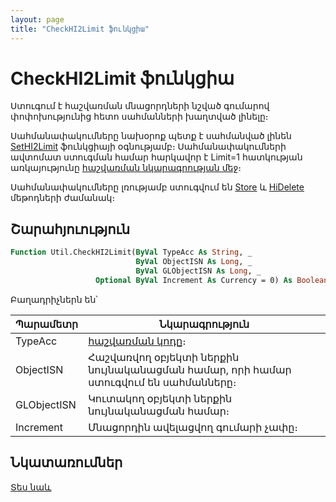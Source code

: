 ```yaml
---
layout: page
title: "CheckHI2Limit ֆունկցիա"
---
```


# CheckHI2Limit ֆունկցիա

Ստուգում է հաշվառման մնացորդների նշված գումարով փոփոխությունից հետո սահմանների խաղտված լինելը։

Սահմանափակումները նախօրոք պետք է սահմանված լինեն [SetHI2Limit](SetHI2Limit.md) ֆունկցիայի օգնությամբ։ 
Սահմանափակումների ավտոմատ ստուգման համար հարկավոր է Limit=1 հատկության առկայությունը [հաշվառման նկարագրության մեջ](../../../Defs/Accounting.md)։

Սահմանափակումները լռությամբ ստուգվում են [Store](../../ASDOC/Store.md) և [HiDelete](../../ASDOC/HiDelete.md) մեթոդների ժամանակ։

## Շարահյուություն

``` vb
Function Util.CheckHI2Limit(ByVal TypeAcc As String, _
                            ByVal ObjectISN As Long, _
                            ByVal GLObjectISN As Long, _
                   Optional ByVal Increment As Currency = 0) As Boolean
```

Բաղադրիչներն են՝

| Պարամետր | Նկարագրություն |
|--|--|
| TypeAcc | [հաշվառման կոդը](../../../Defs/Accounting.md)։ |
| ObjectISN | Հաշվառվող օբյեկտի ներքին նույնականացման համար, որի համար ստուգվում են սահմանները։ |
| GLObjectISN| Կուտակող օբյեկտի ներքին նույնականացման համար։ |
| Increment | Մնացորդին ավելացվող գումարի չափը։ |

## Նկատառումներ

[Տես նաև](CheckLimit.md)
